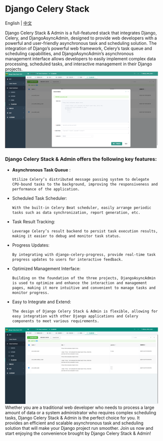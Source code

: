 # Django Celery Stack

English |  [中文](README.zh.md)

Django Celery Stack & Admin is a full-featured stack that integrates Django, Celery, and DjangoAsyncAdmin, designed to
provide web developers with a powerful and user-friendly asynchronous task and scheduling solution. The integration of
Django’s powerful web framework, Celery’s task queue and scheduling capabilities, and DjangoAsyncAdmin’s asynchronous
management interface allows developers to easily implement complex data processing, scheduled tasks, and interactive
management in their Django projects.
![](assets/registeredTaskRunForm.png)

### Django Celery Stack & Admin offers the following key features:

* **Asynchronous Task Queue** :
  
      Utilize Celery’s distributed message passing system to delegate CPU-bound tasks to the background, improving the responsiveness and performance of the application.

* Scheduled Task Scheduler:

      With the built-in Celery Beat scheduler, easily arrange periodic tasks such as data synchronization, report generation, etc.

* Task Result Tracking:

      Leverage Celery’s result backend to persist task execution results, making it easier to debug and monitor task status.

* Progress Updates:

      By integrating with django-celery-progress, provide real-time task progress updates to users for interactive feedback.

* Optimized Management Interface:

      Building on the foundation of the three projects, DjangoAsyncAdmin is used to optimize and enhance the interaction and management pages, making it more intuitive and convenient to manage tasks and monitor progress.

* Easy to Integrate and Extend:

      The design of Django Celery Stack & Admin is flexible, allowing for easy integration with other Django applications and Celery components to meet various requirements.

![](assets/registeredTaskList.png)
Whether you are a traditional web developer who needs to process a large amount of data or a system administrator who
requires complex scheduling tasks, Django Celery Stack & Admin is the perfect choice for you. It provides an efficient
and scalable asynchronous task and scheduling solution that will make your Django project run smoother. Join us now and
start enjoying the convenience brought by Django Celery Stack & Admin!
